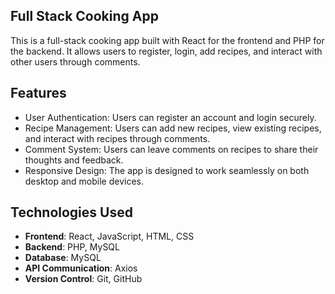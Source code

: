 ## Full Stack Cooking App

This is a full-stack cooking app built with React for the frontend and PHP for the backend. It allows users to register, login, add recipes, and interact with other users through comments.

## Features

- User Authentication: Users can register an account and login securely.
- Recipe Management: Users can add new recipes, view existing recipes, and interact with recipes through comments.
- Comment System: Users can leave comments on recipes to share their thoughts and feedback.
- Responsive Design: The app is designed to work seamlessly on both desktop and mobile devices.

## Technologies Used

- **Frontend**: React, JavaScript, HTML, CSS
- **Backend**: PHP, MySQL
- **Database**: MySQL
- **API Communication**: Axios
- **Version Control**: Git, GitHub
